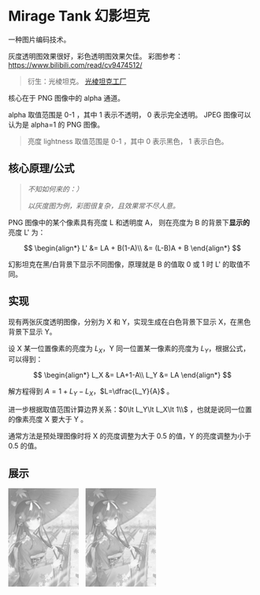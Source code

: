 # Mirage Tank 幻影坦克

一种图片编码技术。

灰度透明图效果很好，彩色透明图效果欠佳。
彩图参考：<https://www.bilibili.com/read/cv9474512/>

> 衍生：光棱坦克。
> [光棱坦克工厂](https://prism.uyanide.com/)

核心在于 PNG 图像中的 alpha 通道。

alpha 取值范围是 0-1 ，其中 1 表示不透明， 0 表示完全透明。
JPEG 图像可以认为是 alpha=1 的 PNG 图像。

> 亮度 lightness 取值范围是 0-1 ，其中 0 表示黑色， 1 表示白色。

## 核心原理/公式

> *不知如何来的：）*
>
>*以灰度图为例，彩图很复杂，且效果常不尽人意。*

PNG 图像中的某个像素具有亮度 L 和透明度 A，
则在亮度为 B 的背景下**显示的**亮度 L' 为：

$$
\begin{align*}
    L' &= LA + B(1-A)\\
    &= (L-B)A + B
\end{align*}
$$

幻影坦克在黑/白背景下显示不同图像，原理就是 B 的值取 0 或 1 时 L' 的取值不同。

## 实现

现有两张灰度透明图像，分别为 X 和 Y，实现生成在白色背景下显示 X，在黑色背景下显示 Y。

设 X 某一位置像素的亮度为 $L_X$，Y 同一位置某一像素的亮度为 $L_Y$，根据公式，可以得到：

$$
\begin{align*}
    L_X &= LA+1-A\\
    L_Y &= LA
\end{align*}
$$

解方程得到 $A=1+L_Y-L_X$，$L=\dfrac{L_Y}{A}$ 。

进一步根据取值范围计算边界关系：$0\lt L_Y\lt L_X\lt 1\\$ ，也就是说同一位置的像素亮度 X 要大于 Y 。

通常方法是预处理图像时将 X 的亮度调整为大于 0.5 的值，Y 的亮度调整为小于 0.5 的值。

## 展示

<div>
    <img src="./doc/8d34538823dbef3474d4e89e8ba98e18137252921.png" alt="" style="background-color: white; height: 200px; margin-right: 10px;">
    <img src="./doc/8d34538823dbef3474d4e89e8ba98e18137252921.png" alt="" style="background-color: black; height: 200px;">
</div>